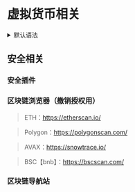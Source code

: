 # 虚拟货币相关
<details>
  <summary>默认语法</summary>
  <Linkcard url="你的网址" title="标题" description="描述" logo="logo图片路径"/>
</details>


## 安全相关

### 安全插件
    
<Linkcard url="https://revoke.cash" title="revoke" description="revoke钱包地址授权签名安全检测" logo="https://revoke.cash/favicon.ico"/>

<Linkcard url="https://de.fi" title="de fi" description="区块链杀毒软件，还可以清晰看到钱包账户资金交易" logo="https://de.fi/favicon.ico?v=1"/>

<Linkcard url="https://www.pocketuniverse.app/" title="pocketuniverse" description="钱包交易安全防护插件" logo="https://framerusercontent.com/images/Wp1XKsZCrgaRlKO5kI0ecXHKDPA.png"/>

<Linkcard url="https://debank.com/" title="debank" description="debank钱包地址授权签名安全检测" logo="https://debank.com/favicon.ico"/>

<Linkcard url="https://www.scamsniffer.io/" title="scamsniffer" description="链接检查，骗局嗅探器" logo="https://www.scamsniffer.io/favicon.ico"/>

<Linkcard url="https://www.aegisweb3.com/" title="aegisweb3" description="自动检测诈骗加密代币和钓鱼网站" logo="https://www.aegisweb3.com/favicon.ico"/>

<Linkcard url="https://exvul.com/" title="ExVul Web3 Scam Defender" description="防诈骗卫士" logo="https://exvul.com/favicon.ico"/>

<Linkcard url="https://web3antivirus.io/" title="Web3 Antivirus" description="保护您的加密钱包免受网络钓鱼和诈骗交易" logo="https://web3antivirus.io/images/favicon.png"/>

<Linkcard url="https://www.broadcom.cn/" title="Symantec Browser Protection" description="赛门铁克浏览器保护插件" logo="https://www.broadcom.cn/favicon.png"/>
    
### 区块链浏览器（撤销授权用）

>ETH：https://etherscan.io/

>Polygon：https://polygonscan.com/

>AVAX：https://snowtrace.io/

>BSC【bnb】：https://bscscan.com/

### 区块链导航站
<Linkcard url="https://www.0xdh.vip/" title="0xdh" description="币圈导航" logo="https://www.0xdh.vip/wp-content/uploads/2023/08/Favicon.ico"/>

<Linkcard url="https://www.biquandh.com/" title="biquandh" description="币圈导航" logo="https://www.biquandh.com/wp-content/uploads/2022/12/favicon-1.png"/>
